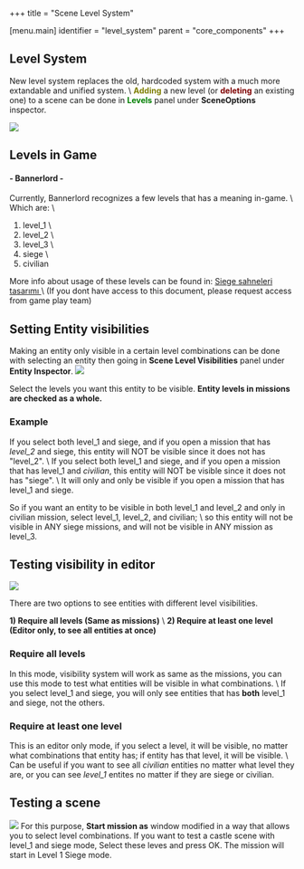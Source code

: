 +++
title = "Scene Level System"

[menu.main]
identifier = "level_system"
parent = "core_components"
+++

## Level System
New level system replaces the old, hardcoded system with a much more extandable and unified system. \\
<b><span style="color: #7f7f00">Adding</span></b> a new level (or <b><span style="color: #7f0000">deleting</span></b> an existing one) to a scene can be done in <b><span style="color: #007f00">Levels</span></b> panel under <b>SceneOptions</b> inspector.

![](/img/level_system/level_system_panel.png)

## Levels in Game
#### - Bannerlord -
Currently, Bannerlord recognizes a few levels that has a meaning in-game. \\
Which are: \\
1) level_1 \\
2) level_2 \\
3) level_3 \\
4) siege \\
5) civilian

More info about usage of these levels can be found in: <a href="https://docs.google.com/document/d/1lVytkoeFfuIp64Wg381WhGJ5LsCNMEQW-JeBJ4LAWNo/edit?ts=5b0be88a"> Siege sahneleri tasarımı </a> \\
(If you dont have access to this document, please request access from game play team)

## Setting Entity visibilities
Making an entity only visible in a certain level combinations can be done with selecting an entity then going in <b>Scene Level Visibilities</b> panel under <b>Entity Inspector</b>.
![](/img/level_system/level_system_entity_visibility.png)

Select the levels you want this entity to be visible.
<b>Entity levels in missions are checked as a whole.</b>
### Example
If you select both level_1 and siege, and if you open a mission that has _level\_2_ and siege, this entity will NOT be visible since it does not has "level_2". \\
If you select both level_1 and siege, and if you open a mission that has level_1 and _civilian_, this entity will NOT be visible since it does not has "siege". \\
It will only and only be visible if you open a mission that has level_1 and siege.


So if you want an entity to be visible in both level_1 and level_2 and only in civilian mission, select level_1, level_2, and civilian; \\
 so this entity will not be visible in ANY siege missions, and will not be visible in ANY mission as level_3.

## Testing visibility in editor

![](/img/level_system/level_system_visibility_panel.png)

There are two options to see entities with different level visibilities.

__1) Require all levels (Same as missions)__ \\
__2) Require at least one level (Editor only, to see all entities at once)__

### Require all levels
In this mode, visibility system will work as same as the missions, you can use this mode to test what entities will be visible in what combinations. \\
If you select level_1 and siege, you will only see entities that has __both__ level_1 and siege, not the others.

### Require at least one level
This is an editor only mode, if you select a level, it will be visible, no matter what combinations that entity has; if entity has that level, it will be visible. \\
Can be useful if you want to see all _civilian_ entities no matter what level they are, or you can see _level\_1_ entites no matter if they are siege or civilian.

## Testing a scene
![](/img/level_system/level_system_start_mission_as.png)
For this purpose, __Start mission as__ window modified in a way that allows you to select level combinations.
If you want to test a castle scene with level_1 and siege mode, Select these leves and press OK. The mission will start in Level 1 Siege mode.
